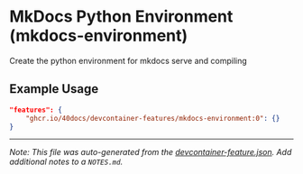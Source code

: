 
# MkDocs Python Environment (mkdocs-environment)

Create the python environment for mkdocs serve and compiling

## Example Usage

```json
"features": {
    "ghcr.io/40docs/devcontainer-features/mkdocs-environment:0": {}
}
```





---

_Note: This file was auto-generated from the [devcontainer-feature.json](https://github.com/40docs/devcontainer-features/blob/main/src/mkdocs-environment/devcontainer-feature.json).  Add additional notes to a `NOTES.md`._
